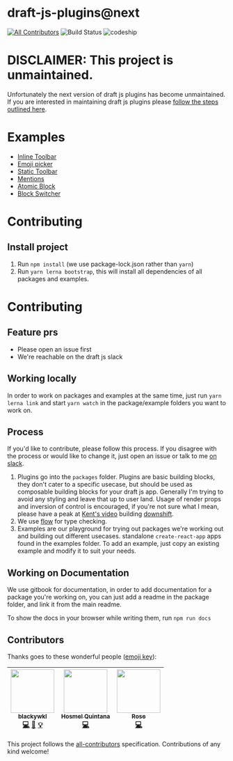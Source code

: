 # draft-js-plugins@next
[![All Contributors](https://img.shields.io/badge/all_contributors-3-orange.svg?style=flat-square)](#contributors)
![Build Status](https://travis-ci.org/draft-js-plugins/next.svg?branch=master)
![codeship](https://img.shields.io/codeship/julian-little-haze-31/master.svg)

# DISCLAIMER: This project is unmaintained.

Unfortunately the next version of draft js plugins has become unmaintained. If you are interested in maintaining draft js plugins please [follow the steps outlined here](https://github.com/draft-js-plugins/draft-js-plugins/issues/1407#issuecomment-629710454).

# Examples

- [Inline Toolbar](https://codesandbox.io/s/github/draft-js-plugins/next/tree/master/examples/inline-toolbar)
- [Emoji picker](https://codesandbox.io/s/github/draft-js-plugins/next/tree/master/examples/emoji-example)
- [Static Toolbar](https://codesandbox.io/s/github/draft-js-plugins/next/tree/master/examples/static-toolbar-example)
- [Mentions](https://codesandbox.io/s/github/draft-js-plugins/next/tree/master/examples/mentions-example)
- [Atomic Block](https://codesandbox.io/s/github/draft-js-plugins/next/tree/master/examples/atomic-block)
- [Block Switcher](https://codesandbox.io/s/github/draft-js-plugins/next/tree/master/examples/inline-toolbar)

# Contributing

## Install project

1. Run `npm install` (we use package-lock.json rather than `yarn`)
2. Run `yarn lerna bootstrap`, this will install all dependencies of all packages and examples.

# Contributing

## Feature prs
- Please open an issue first
- We're reachable on the draft js slack

## Working locally

In order to work on packages and examples at the same time, just run `yarn lerna link` and start `yarn watch` in the package/example folders you want to work on.

## Process

If you'd like to contribute, please follow this process. If you disagree with the process or would like to change it, just open an issue or talk to me [on slack](https://draftjs.herokuapp.com).

1. Plugins go into the `packages` folder. Plugins are basic building blocks, they don't cater to a specific usecase, but should be used as composable building blocks for your draft js app. Generally I'm trying to avoid any styling and leave that up to user land. Usage of render props and inversion of control is encouraged, if you're not sure what I mean, please have a peak at [Kent's video](https://www.youtube.com/watch?v=5k2YasGFX7o) building [downshift](https://github.com/paypal/downshift).
2. We use [flow](https://flow.org/) for type checking.
3. Examples are our playground for trying out packages we're working out and building out different usecases. standalone `create-react-app` apps found in the examples folder. To add an example, just copy an existing example and modify it to suit your needs.

## Working on Documentation

We use gitbook for documentation, in order to add documentation for a package you're working on, you can just add a readme in the package folder, and link it from the main readme.

To show the docs in your browser while writing them, run `npm run docs`

## Contributors

Thanks goes to these wonderful people ([emoji key](https://github.com/kentcdodds/all-contributors#emoji-key)):

<!-- ALL-CONTRIBUTORS-LIST:START - Do not remove or modify this section -->
<!-- prettier-ignore -->
| [<img src="https://avatars2.githubusercontent.com/u/11409069?v=4" width="100px;"/><br /><sub><b>blackywkl</b></sub>](http://freedomlang.com)<br />[💻](https://github.com/draft-js-plugins/next/commits?author=freedomlang "Code") [📖](https://github.com/draft-js-plugins/next/commits?author=freedomlang "Documentation") [💡](#example-freedomlang "Examples") | [<img src="https://avatars2.githubusercontent.com/u/1166143?v=4" width="100px;"/><br /><sub><b>Hosmel Quintana</b></sub>](http://hosmelq.com)<br />[💻](https://github.com/draft-js-plugins/next/commits?author=hosmelq "Code") | [<img src="https://avatars0.githubusercontent.com/u/1326431?v=4" width="100px;"/><br /><sub><b>Rose</b></sub>](http://r.osey.me)<br />[💻](https://github.com/draft-js-plugins/next/commits?author=Rosey "Code") |
| :---: | :---: | :---: |
<!-- ALL-CONTRIBUTORS-LIST:END -->

This project follows the [all-contributors](https://github.com/kentcdodds/all-contributors) specification. Contributions of any kind welcome!
